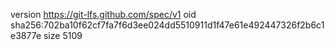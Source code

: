version https://git-lfs.github.com/spec/v1
oid sha256:702ba10f62cf7fa7f6d3ee024dd5510911d1f47e61e492447326f2b6c1e3877e
size 5109
